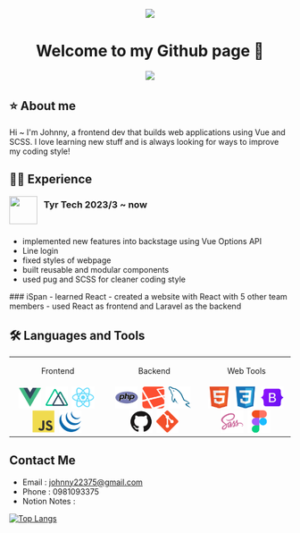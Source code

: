 <div>
  <p align="center"><img src="https://media.giphy.com/media/2IudUHdI075HL02Pkk/giphy.gif"></p>
  <h1 align="center"> Welcome to my Github page 👋</h1>
</div>
<div align="center">
  <img src="https://github-readme-stats.vercel.app/api/top-langs/?username=chubbychang914&langs_count=8&theme=dark&count_private=true&layout=compact">
</div>

## ⭐️ About me
Hi ~ I'm Johnny, a frontend dev that builds web applications using Vue and SCSS. I love learning new stuff and is always looking for ways to improve my coding style!

## 🧑‍💻 Experience
<img align="left" src="https://media.giphy.com/media/2IudUHdI075HL02Pkk/giphy.gif" width="50" height="50">

<h3 align="left">&nbsp &nbspTyr Tech 2023/3 ~ now</h3>
<br/>
<ul>
 <li>implemented new features into backstage using Vue Options API</li>
 <li>Line login</li> 
 <li>fixed styles of webpage</li>
 <li>built reusable and modular components</li>
 <li>used pug and SCSS for cleaner coding style</li>
</ul>
### iSpan
 - learned React
 - created a website with React with 5 other team members
 - used React as frontend and Laravel as the backend

## 🛠️ Languages and Tools
 <table align="center">
  <tr>
    <td width="350" align="center" ><p>Frontend</p></td>
    <td width="350" align="center" ><p>Backend</p></td>
    <td width="350" align="center"><p>Web Tools</p></td>
  </tr>
  <tr>
   <td align="center">
    <div>
     <img src="https://github.com/devicons/devicon/blob/master/icons/vuejs/vuejs-original.svg"
          title="vue" alt="vue" width="40" height="40" />&nbsp;
     <img src="https://github.com/devicons/devicon/blob/master/icons/nuxtjs/nuxtjs-original.svg"
          title="nuxt" alt="nuxt" width="40" height="40" />&nbsp;
     <img src="https://github.com/devicons/devicon/blob/master/icons/react/react-original.svg"
          title="react" alt="react" width="40" height="40" />&nbsp;
     <img src="https://github.com/devicons/devicon/blob/master/icons/javascript/javascript-original.svg"
          title="JavaScript" alt="JavaScript" width="40" height="40" />&nbsp;
     <img src="https://github.com/devicons/devicon/blob/master/icons/jquery/jquery-original.svg"
          title="jquery" alt="jquery" width="40" height="40" />&nbsp;
     </div>
   </td>
   <td align="center">
    <div>
     <img src="https://github.com/devicons/devicon/blob/master/icons/php/php-original.svg"
          title="php" alt="php" width="40" height="40" />&nbsp;
     <img src="https://github.com/devicons/devicon/blob/master/icons/laravel/laravel-plain.svg"
          title="laravel" alt="laravel" width="40" height="40" />&nbsp;
     <img src="https://github.com/devicons/devicon/blob/master/icons/mysql/mysql-original.svg"
          title="mysql" alt="mysql" width="40" height="40" />&nbsp;
     <img src="https://github.com/devicons/devicon/blob/master/icons/github/github-original.svg"
          title="github" alt="github" width="40" height="40" />&nbsp;
     <img src="https://github.com/devicons/devicon/blob/master/icons/git/git-original.svg"
          title="Git" **alt="Git" width="40" height="40" />
   </div>
  </td>
  <td align="center">
    <div>
      <img src="https://github.com/devicons/devicon/blob/master/icons/html5/html5-original.svg"
            title="HTML5" alt="HTML" width="40" height="40" />&nbsp;       
      <img src="https://github.com/devicons/devicon/blob/master/icons/css3/css3-original.svg"
            title="CSS3" alt="CSS" width="40" height="40" />&nbsp;
      <img src="https://github.com/devicons/devicon/blob/master/icons/bootstrap/bootstrap-original.svg"
            title="Bootstrap" alt="Bootstrap" width="40" height="40" />&nbsp;
      <img src="https://github.com/devicons/devicon/blob/master/icons/sass/sass-original.svg"
          title="SCSS" alt="SCSS" width="40" height="40" />&nbsp;
      <img src="https://github.com/devicons/devicon/blob/master/icons/figma/figma-original.svg"
            title="Figma" alt="Figma" width="40" height="40" />&nbsp;
    </div>
   </td>
 </tr>
</table>
 
## Contact Me
- Email : johnny22375@gmail.com
- Phone : 0981093375
- Notion Notes : 

[![Top Langs](https://github-readme-stats.vercel.app/api/top-langs/?username=chubbychang914&layout=compact&theme=radical)](https://github.com/anuraghazra/github-readme-stats)

 


